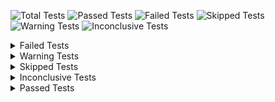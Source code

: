![Total Tests](https://img.shields.io/badge/Total_Tests-3-white)
![Passed Tests](https://img.shields.io/badge/Passed_Tests-3-green)
![Failed Tests](https://img.shields.io/badge/Failed_Tests-0-red)
![Skipped Tests](https://img.shields.io/badge/Skipped_Tests-0-blue)
![Warning Tests](https://img.shields.io/badge/Warning_Tests-0-orange)
![Inconclusive Tests](https://img.shields.io/badge/Inconclusive_Tests-0-white)

<details>
<summary>Failed Tests</summary>

Name |Result |Duration |
--- | --- | --- | 


</details> 
<details>
<summary>Warning Tests</summary>

Name |Result |Duration |
--- | --- | --- | 


</details> 
<details>
<summary>Skipped Tests</summary>

Name |Result |Duration |
--- | --- | --- | 


</details> 
<details>
<summary>Inconclusive Tests</summary>

Name |Result |Duration |
--- | --- | --- | 


</details> 
<details>
<summary>Passed Tests</summary>

Name |Result |Duration |
--- | --- | --- | 
GetCharacterCorporationHistory |Passed :green_circle: |00:00:01.0741630 |
GetCharacterInfo |Passed :green_circle: |00:00:00.0920320 |
GetCharacterInfo_eTag |Passed :green_circle: |00:00:00.1563230 |


</details> 

